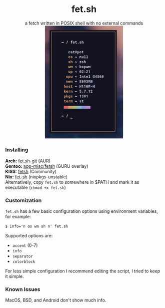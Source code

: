 <div align="center">
<h1>fet.sh</h1>
a fetch written in POSIX shell with no external commands
<br>
<img src="screenshot.png" width="250px">
</div>

### Installing
**Arch:** [fet.sh-git](https://aur.archlinux.org/packages/fet.sh-git) (AUR)  
**Gentoo:** [app-misc/fetsh](https://gpo.zugaina.org/Overlays/guru/app-misc/fetsh) (GURU overlay)  
**KISS:** [fetsh](https://github.com/kisslinux/community/tree/master/community/fetsh) (Community)  
**Nix:** [fet-sh](https://search.nixos.org/packages?show=fet-sh&query=fet-sh&channel=unstable) (nixpkgs-unstable)  
Alternatively, copy `fet.sh` to somewhere in $PATH and mark it as executable (`chmod +x fet.sh`)

### Customization
`fet.sh` has a few basic configuration options using environment variables, for example:
```
$ info='n os wm sh n' fet.sh
```
Supported options are:
- `accent` (0-7)
- `info`
- `separator`
- `colorblock`

For less simple configuration I recommend editing the script, I tried to keep it simple.

### Known Issues
MacOS, BSD, and Android don't show much info.
